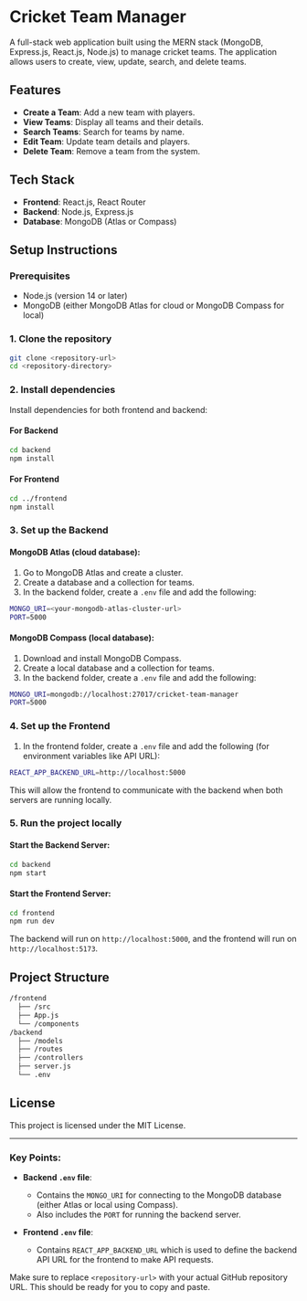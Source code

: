 
# Cricket Team Manager

A full-stack web application built using the MERN stack (MongoDB, Express.js, React.js, Node.js) to manage cricket teams. The application allows users to create, view, update, search, and delete teams.

## Features
- **Create a Team**: Add a new team with players.
- **View Teams**: Display all teams and their details.
- **Search Teams**: Search for teams by name.
- **Edit Team**: Update team details and players.
- **Delete Team**: Remove a team from the system.

## Tech Stack
- **Frontend**: React.js, React Router
- **Backend**: Node.js, Express.js
- **Database**: MongoDB (Atlas or Compass)

## Setup Instructions

### Prerequisites

- Node.js (version 14 or later)
- MongoDB (either MongoDB Atlas for cloud or MongoDB Compass for local)

### 1. Clone the repository

```bash
git clone <repository-url>
cd <repository-directory>
```

### 2. Install dependencies

Install dependencies for both frontend and backend:

#### For Backend
```bash
cd backend
npm install
```

#### For Frontend
```bash
cd ../frontend
npm install
```

### 3. Set up the Backend

#### MongoDB Atlas (cloud database):
1. Go to MongoDB Atlas and create a cluster.
2. Create a database and a collection for teams.
3. In the backend folder, create a `.env` file and add the following:

```bash
MONGO_URI=<your-mongodb-atlas-cluster-url>
PORT=5000
```

#### MongoDB Compass (local database):
1. Download and install MongoDB Compass.
2. Create a local database and a collection for teams.
3. In the backend folder, create a `.env` file and add the following:

```bash
MONGO_URI=mongodb://localhost:27017/cricket-team-manager
PORT=5000
```

### 4. Set up the Frontend

1. In the frontend folder, create a `.env` file and add the following (for environment variables like API URL):

```bash
REACT_APP_BACKEND_URL=http://localhost:5000
```

This will allow the frontend to communicate with the backend when both servers are running locally.

### 5. Run the project locally

#### Start the Backend Server:
```bash
cd backend
npm start
```

#### Start the Frontend Server:
```bash
cd frontend
npm run dev
```

The backend will run on `http://localhost:5000`, and the frontend will run on `http://localhost:5173`.

## Project Structure

```bash
/frontend
  ├── /src
  ├── App.js
  └── /components
/backend
  ├── /models
  ├── /routes
  ├── /controllers
  ├── server.js
  └── .env
```

## License

This project is licensed under the MIT License.

---

### Key Points:
- **Backend `.env` file**: 
  - Contains the `MONGO_URI` for connecting to the MongoDB database (either Atlas or local using Compass).
  - Also includes the `PORT` for running the backend server.
  
- **Frontend `.env` file**: 
  - Contains `REACT_APP_BACKEND_URL` which is used to define the backend API URL for the frontend to make API requests.

Make sure to replace `<repository-url>` with your actual GitHub repository URL. This should be ready for you to copy and paste.
